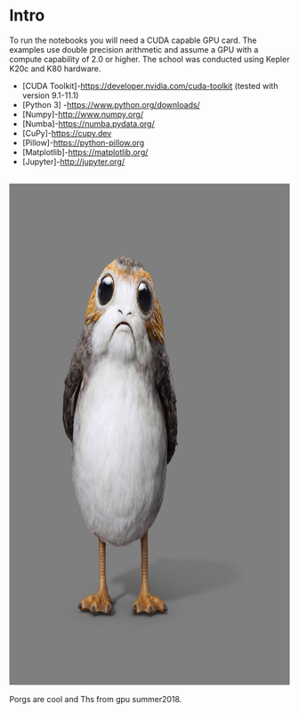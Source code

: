 # Intro

To run the notebooks you will need a CUDA capable GPU card. The examples use double precision arithmetic and assume a GPU with a compute capability of 2.0 or higher. The school was conducted using Kepler K20c and K80 hardware. 

* [CUDA Toolkit]-https://developer.nvidia.com/cuda-toolkit (tested with version 9.1-11.1)
* [Python 3] -https://www.python.org/downloads/
* [Numpy]-http://www.numpy.org/
* [Numba]-https://numba.pydata.org/ 
* [CuPy]-https://cupy.dev
* [Pillow]-https://python-pillow.org 
* [Matplotlib]-https://matplotlib.org/
* [Jupyter]-http://jupyter.org/
<br>
<center>
<img src="porg.jpg" width="900" height="900">
</center>

Porgs are cool and Ths from gpu summer2018.
